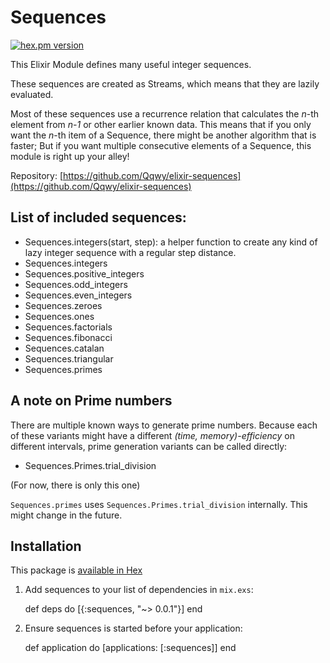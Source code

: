 
# Sequences

[![hex.pm version](https://img.shields.io/hexpm/v/sequences.svg)](https://hex.pm/packages/sequences)


This Elixir Module defines many useful integer sequences.

These sequences are created as Streams, which means that they are lazily evaluated.

Most of these sequences use a recurrence relation that calculates the *n*-th element from *n-1* or other earlier known data. This means that if you only want the *n*-th item of a Sequence, there might be another algorithm that is faster; But if you want multiple consecutive elements of a Sequence, this module is right up your alley!



Repository: [https://github.com/Qqwy/elixir-sequences](https://github.com/Qqwy/elixir-sequences)


## List of included sequences:

- Sequences.integers(start, step): a helper function to create any kind of lazy integer sequence with a regular step distance.
- Sequences.integers
- Sequences.positive_integers 
- Sequences.odd_integers
- Sequences.even_integers
- Sequences.zeroes
- Sequences.ones
- Sequences.factorials
- Sequences.fibonacci
- Sequences.catalan
- Sequences.triangular
- Sequences.primes

## A note on Prime numbers

There are multiple known ways to generate prime numbers. Because each of these variants might have a different *(time, memory)-efficiency* on different intervals, prime generation variants can be called directly:

- Sequences.Primes.trial_division

(For now, there is only this one)

`Sequences.primes` uses `Sequences.Primes.trial_division` internally. This might change in the future.


## Installation

This package is [available in Hex](https://hex.pm/packages/sequences)

  1. Add sequences to your list of dependencies in `mix.exs`:

        def deps do
          [{:sequences, "~> 0.0.1"}]
        end

  2. Ensure sequences is started before your application:

        def application do
          [applications: [:sequences]]
        end

